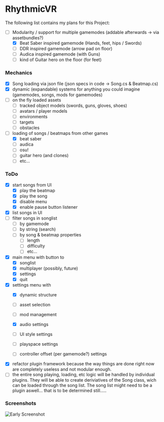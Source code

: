 # RhythmicVR

The following list contains my plans for this Project:
- [ ] Modularity / support for multiple gamemodes (addable afterwards -> via assetbundles?)
	- [X] Beat Saber inspired gamemode (Hands, feet, hips / Swords)
	- [ ] DDR inspired gamemode (arrow pad on floor)
	- [ ] Audica inspired gamemode (with Guns)
	- [ ] kind of Guitar hero on the floor (for feet)

### Mechanics
- [X] Song loading via json file (json specs in code -> Song.cs & Beatmap.cs)
- [X] dynamic (expandable) systems for anything you could imagine (gamemodes, songs, mods for gamemodes)
- [ ] on the fly loaded assets
    - [ ] tracked object models (swords, guns, gloves, shoes)
    - [ ] avatars / player models
    - [ ] environments
    - [ ] targets
    - [ ] obstacles
- [ ] loading of songs / beatmaps from other games
    - [X] beat saber
    - [ ] audica
    - [ ] osu!
    - [ ] guitar hero (and clones)
    - [ ] etc...

### ToDo
- [X] start songs from UI
    - [X] play the beatmap
    - [X] play the song
    - [X] disable menu
    - [X] enable pause button listener
- [X] list songs in UI
- [ ] filter songs in songlist
    - [ ] by gamemode
    - [ ] by string (search)
    - [ ] by song & beatmap properties
        - [ ] length
        - [ ] difficulty
        - [ ] etc...
- [X] main menu with button to
    - [X] songlist
    - [X] multiplayer (possibly, future)
    - [X] settings
    - [X] quit
- [X] settings menu with
    - [X] dynamic structure
    - [ ] asset selection
    - [ ] mod management
    - [X] audio settings
    - [ ] UI style settings
    - [ ] playspace settings
    - [ ] controller offset (per gamemode?) settings
    
 
 
- [X] refactor plugin framework because the way things are done right now are completely useless and not modular enough.
- [ ] the entire song playing, loading, etc logic will be handled by individual plugins. 
They will be able to create deriviatives of the Song class, wich can be loaded through the song list. 
The song list might need to be a plugin aswell... that is to be determined still.....

### Screenshots
![Early Screenshot](https://i.imgur.com/KWZKX2P.png)
